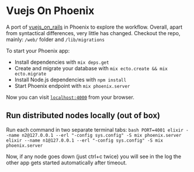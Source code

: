 # Vuejs On Phoenix

A port of [vuejs_on_rails](https://github.com/gauravtiwari/vuejs_on_rails) in Phoenix to explore the workflow. Overall, apart from syntactical differences, very little has changed. Checkout the repo, mainly: `/web/` folder and `/lib/migrations`

To start your Phoenix app:

  * Install dependencies with `mix deps.get`
  * Create and migrate your database with `mix ecto.create && mix ecto.migrate`
  * Install Node.js dependencies with `npm install`
  * Start Phoenix endpoint with `mix phoenix.server`

Now you can visit [`localhost:4000`](http://localhost:4000) from your browser.

## Run distributed nodes locally (out of box)

Run each command in two separate terminal tabs:
`bash
PORT=4001 elixir --name n2@127.0.0.1 --erl "-config sys.config" -S mix phoenix.server
elixir --name n1@127.0.0.1 --erl "-config sys.config" -S mix phoenix.server
`

Now, if any node goes down (just ctrl+c twice) you will see in the log the other app gets started automatically after timeout.
